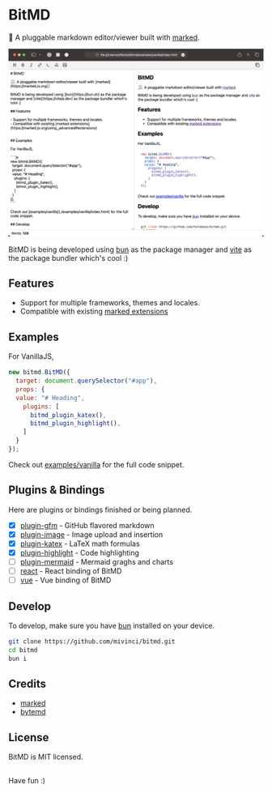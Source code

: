 # BitMD

📃 A pluggable markdown editor/viewer built with [marked](https://marked.js.org).

![screenshot](./docs/screenshot.png)

BitMD is being developed using [bun](https://bun.sh) as the package manager and [vite](https://vitejs.dev) as the package bundler which's cool :)

## Features

- Support for multiple frameworks, themes and locales.
- Compatible with existing [marked extensions](https://marked.js.org/using_advanced#extensions)


## Examples

For VanillaJS,

```js
new bitmd.BitMD({
  target: document.querySelector("#app"),
  props: {
  value: "# Heading",
    plugins: [
      bitmd_plugin_katex(),
      bitmd_plugin_highlight(),
    ]
  }
});
```

Check out [examples/vanilla](./examples/vanilla/index.html) for the full code snippet. 

## Plugins & Bindings

Here are plugins or bindings finished or being planned.

- [x] [plugin-gfm](./packages/plugin-gfm/) - GitHub flavored markdown
- [x] [plugin-image](./packages/plugin-image/) - Image upload and insertion
- [x] [plugin-katex](./packages/plugin-katex/) - LaTeX math formulas
- [x] [plugin-highlight](./packages/plugin-highlight/) - Code highlighting
- [ ] [plugin-mermaid](./packages/plugin-mermaid/) - Mermaid graghs and charts
- [ ] [react](./packages/react/) - React binding of BitMD
- [ ] [vue](./packages/vue/) - Vue binding of BitMD

## Develop

To develop, make sure you have [bun](https://bun.sh) installed on your device.

```bash
git clone https://github.com/mivinci/bitmd.git
cd bitmd
bun i
```

## Credits

- [marked](https://marked.js.org)
- [bytemd](https://bytemd.js.org)

## License

BitMD is MIT licensed.

##

Have fun :)
